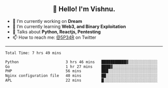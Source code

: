 <h2 align="center">👋 Hello! I'm Vishnu.</h2>


- 🔭 I’m currently working on **Dream**
- 🌱 I’m currently learning **Web3, and Binary Exploitation**
- 💬 Talks about **Python, Reactjs, Pentesting**
- 📫 How to reach me: [@5P34R](https://twitter.com/Vishnu27302693) on Twitter

---
<!--START_SECTION:waka-->

```txt
Total Time: 7 hrs 49 mins

Python                     3 hrs 46 mins   ███████████▓░░░░░░░░░░░░░   47.08 %
Go                         1 hr 27 mins    ████▓░░░░░░░░░░░░░░░░░░░░   18.15 %
PHP                        56 mins         ███░░░░░░░░░░░░░░░░░░░░░░   11.68 %
Nginx configuration file   40 mins         ██░░░░░░░░░░░░░░░░░░░░░░░   08.41 %
APL                        22 mins         █░░░░░░░░░░░░░░░░░░░░░░░░   04.61 %
```

<!--END_SECTION:waka-->
